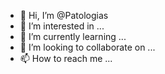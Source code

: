 - 👋 Hi, I’m @Patologias
- 👀 I’m interested in ...
- 🌱 I’m currently learning ...
- 💞️ I’m looking to collaborate on ...
- 📫 How to reach me ...

<!---
Patologias/Patologias is a ✨ special ✨ repository because its `README.md` (this file) appears on your GitHub profile.
You can click the Preview link to take a look at your changes.
--->
